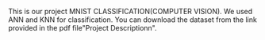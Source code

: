 This is our project MNIST CLASSIFICATION(COMPUTER VISION). We used ANN and KNN for classification.
You can download the dataset from the link provided in the pdf file"Project Descriptionn".
